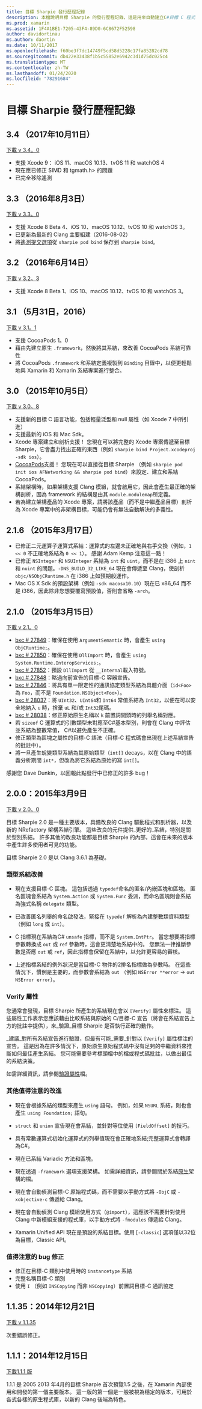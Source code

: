 ```yaml
---
title: 目標 Sharpie 發行歷程記錄
description: 本檔說明目標 Sharpie 的發行歷程記錄，這是用來自動建立C#目標 C 程式碼系結的工具。
ms.prod: xamarin
ms.assetid: 1F4A1BE1-7205-43F4-89D0-6C8672F52598
author: davidortinau
ms.author: daortin
ms.date: 10/11/2017
ms.openlocfilehash: f60be3f7dc14749f5cd58d5228c17fa85282cd78
ms.sourcegitcommit: db422e33438f1b5c55852e6942c3d1d75dc025c4
ms.translationtype: MT
ms.contentlocale: zh-TW
ms.lasthandoff: 01/24/2020
ms.locfileid: "78291684"
---
```

# <a name="objective-sharpie-release-history"></a>目標 Sharpie 發行歷程記錄

## <a name="34-october-11-2017"></a>3.4 （2017年10月11日）

[下載 v 3.4。0](https://dl.xamarin.com/objective-sharpie/ObjectiveSharpie-3.4.0.pkg)

* 支援 Xcode 9： iOS 11、macOS 10.13、tvOS 11 和 watchOS 4
* 現在應已修正 SIMD 和 tgmath.h> 的問題
* 已完全移除遙測

## <a name="33-august-3-2016"></a>3.3 （2016年8月3日）

[下載 v 3.3。0](https://download.xamarin.com/objective-sharpie/ObjectiveSharpie-3.3.0.pkg)

* 支援 Xcode 8 Beta 4、iOS 10、macOS 10.12、tvOS 10 和 watchOS 3。
* 已更新為最新的 Clang 主要組建（2016-08-02）
* 將[遙測提交選項](https://twitter.com/Symbiatch/status/760373403878559744)從 `sharpie pod bind` 保存到 `sharpie bind`。

## <a name="32-june-14-2016"></a>3.2 （2016年6月14日）

[下載 v 3.2。3](https://download.xamarin.com/objective-sharpie/ObjectiveSharpie-3.2.3.pkg)

* 支援 Xcode 8 Beta 1、iOS 10、macOS 10.12、tvOS 10 和 watchOS 3。

## <a name="31-may-31-2016"></a>3.1 （5月31日，2016）

[下載 v 3.1。1](https://download.xamarin.com/objective-sharpie/ObjectiveSharpie-3.1.1.pkg)

* 支援 CocoaPods 1。0
* 藉由先建立原生 `.framework`，然後將其系結，來改善 CocoaPods 系結可靠性
* 將 CocoaPods `.framework` 和系結定義複製到 `Binding` 目錄中，以便更輕鬆地與 Xamarin 和 Xamarin 系結專案進行整合。

## <a name="30-october-5-2015"></a>3.0 （2015年10月5日）

[下載 v 3.0。8](https://download.xamarin.com/objective-sharpie/ObjectiveSharpie-3.0.8.pkg)

* 支援新的目標 C 語言功能，包括輕量泛型和 null 屬性（如 Xcode 7 中所引進）
* 支援最新的 iOS 和 Mac Sdk。
* Xcode 專案建立和剖析支援！ 您現在可以將完整的 Xcode 專案傳遞至目標 Sharpie，它會盡力找出正確的東西（例如 `sharpie bind Project.xcodeproj -sdk ios`）。
* [CocoaPods](https://cocoapods.org)支援！ 您現在可以直接從目標 Sharpie （例如 `sharpie pod init ios AFNetworking && sharpie pod bind`）來設定、建立和系結 CocoaPods。
* 系結架構時，如果架構支援 Clang 模組，就會啟用它，因此會產生最正確的架構剖析，因為 framework 的結構是由其 `module.modulemap`所定義。
* 若為建立架構產品的 Xcode 專案，請將該產品（而不是中繼產品目標）剖析為 Xcode 專案中的非架構目標，可能仍會有無法自動解決的多義性。

## <a name="216-march-17-2015"></a>2.1.6 （2015年3月17日）

* 已修正二元運算子運算式系結：運算式的左邊未正確地與右手交換（例如，`1 << 0` 不正確地系結為 `0 << 1`）。 感謝 Adam Kemp 注意這一點！
* 已修正 `NSInteger` 和 `NSUInteger` 系結為 `int` 和 `uint`，而不是在 i386 上 `nint` 和 `nuint` 的問題。`-DNS_BUILD_32_LIKE_64` 現在會傳遞至 Clang，使剖析 `objc/NSObjCRuntime.h` 在 i386 上如預期般運作。
* Mac OS X Sdk 的預設架構（例如 `-sdk macosx10.10`）現在已 x86_64 而不是 i386，因此除非您想要覆寫預設值，否則會省略 `-arch`。

## <a name="210-march-15-2015"></a>2.1.0 （2015年3月15日）

[下載 v 2.1。0](https://download.xamarin.com/objective-sharpie/ObjectiveSharpie-2.1.0.pkg)

* [bxc # 27849](https://bugzilla.xamarin.com/show_bug.cgi?id=27849)：確保在使用 `ArgumentSemantic` 時，會產生 `using ObjCRuntime;`。
* [bxc # 27850](https://bugzilla.xamarin.com/show_bug.cgi?id=27850)：確保在使用 `DllImport` 時，會產生 `using System.Runtime.InteropServices;`。
* [bxc # 27852](https://bugzilla.xamarin.com/show_bug.cgi?id=27852)：預設 `DllImport` 從 `__Internal`載入符號。
* [bxc # 27848](https://bugzilla.xamarin.com/show_bug.cgi?id=27848)：略過向前宣告的目標-C 容器宣告。
* [bxc # 27846](https://bugzilla.xamarin.com/show_bug.cgi?id=27846)：將具有單一限定性的通訊協定類型系結為具體介面（`id<Foo>` 為 `Foo`，而不是 `Foundation.NSObject<Foo>`）。
* [bxc # 28037](https://bugzilla.xamarin.com/show_bug.cgi?id=28037)：將 `UInt32`、`UInt64`和 `Int64` 常值系結為 `Int32`，以便在可以安全地納入 `u` 時，捨棄 `uL` 和/或 `Int32`尾碼。
* [bxc # 28038](https://bugzilla.xamarin.com/show_bug.cgi?id=28038)：修正原始原生名稱以 `k` 前置詞開頭時的列舉名稱對應。
* 若 `sizeof` C 運算式的引數類型未對應至C#基本型別，則會在 Clang 中評估並系結為整數常值， C#以避免產生不正確。
* 修正類型為區塊之屬性的目標-C 語法（目標-C 程式碼會出現在上述系結宣告的批註中）。
* 將一旦產生蛻變類型系結為其原始類型（`int[]` decays，以在 Clang 中的語義分析期間 `int*`，但改為將它系結為原始的寫 `int[]`。

感謝您 Dave Dunkin，以回報此點發行中已修正的許多 bug！

## <a name="200-march-9-2015"></a>2.0.0：2015年3月9日

[下載 v 2.0。0](https://download.xamarin.com/objective-sharpie/ObjectiveSharpie-2.0.0.pkg)

目標 Sharpie 2.0 是一種主要版本，具備改良的 Clang 驅動程式和剖析器，以及新的 NRefactory 架構系結引擎。 這些改良的元件提供_更好的_系結，特別是關於型別系結。 許多其他的改良功能都是目標 Sharpie 的內部，這會在未來的版本中產生許多使用者可見的功能。

目標 Sharpie 2.0 是以 Clang 3.6.1 為基礎。

### <a name="type-binding-improvements"></a>類型系結改善

* 現在支援目標-C 區塊。 這包括透過 `typedef`命名的匿名/內嵌區塊和區塊。 匿名區塊會系結為 `System.Action` 或 `System.Func` 委派，而命名區塊則會系結為強式名稱 `delegate` 類型。

* 已改善匿名列舉的命名啟發法，緊接在 `typedef` 解析為內建整數類資料類型（例如 `long` 或 `int`）。

* C 指標現在系結為C# `unsafe` 指標，而不是 `System.IntPtr`。 當您想要將指標參數轉換成 `out` 或 `ref` 參數時，這會更清楚地系結中的。 您無法一律推斷參數是否應 `out` 或 `ref`，因此指標會保留在系結中，以允許更容易的審核。

* 上述指標系結的例外狀況是當目標-C 物件的2排名指標做為參數時。 在這些情況下，慣例是主要的，而參數會系結為 `out` （例如 `NSError **error` → `out NSError error`）。

### <a name="verify-attribute"></a>Verify 屬性

您通常會發現，目標 Sharpie 所產生的系結現在會以 `[Verify]` 屬性來標注。 這些屬性工作表示您應該藉由比較系結與原始的 C/目標-C 宣告（將會在系結宣告上方的批註中提供），來_驗證_目標 Sharpie 是否執行正確的動作。

_建議_對所有系結宣告進行驗證，但最有可能_需要_針對以 `[Verify]` 屬性標注的宣告。 這是因為在許多情況下，原始原生原始程式碼中沒有足夠的中繼資料來推斷如何最佳產生系結。 您可能需要參考標頭檔中的檔或程式碼批註，以做出最佳的系結決策。

如需詳細資訊，請參閱[驗證屬性](~/cross-platform/macios/binding/objective-sharpie/platform/verify.md)檔。

### <a name="other-notable-improvements"></a>其他值得注意的改進

* 現在會根據系結的類型來產生 `using` 語句。 例如，如果 `NSURL` 系結，則也會產生 `using Foundation;` 語句。

* `struct` 和 `union` 宣告現在會系結，並針對等位使用 `[FieldOffset]` 的技巧。

* 具有常數運算式初始化運算式的列舉值現在會正確地系結;完整運算式會轉譯為C#。

* 現在已系結 Variadic 方法和區塊。

* 現在透過 `-framework` 選項支援架構。 如需詳細資訊，請參閱關於系結[原生](~/cross-platform/macios/binding/objective-sharpie/index.md)架構的檔。

* 現在會自動偵測目標-C 原始程式碼，而不需要以手動方式將 `-ObjC` 或 `-xobjective-c` 傳遞給 Clang。

* 現在會自動偵測 Clang 模組使用方式（`@import`），這應該不需要針對使用 Clang 中新模組支援的程式庫，以手動方式將 `-fmodules` 傳遞給 Clang。

* Xamarin Unified API 現在是預設的系結目標。使用 [`-classic`] 選項僅以32位為目標，Classic API。

### <a name="notable-bug-fixes"></a>值得注意的 bug 修正

* 修正在目標-C 類別中使用時的 `instancetype` 系結
* 完整名稱目標-C 類別
* 使用 `I` （例如 `INSCopying` 而非 `NSCopying`）前置詞目標-C 通訊協定

## <a name="1135-december-21-2014"></a>1.1.35：2014年12月21日

[下載 v 1.1.35](https://download.xamarin.com/objective-sharpie/ObjectiveSharpie-1.1.35.pkg)

次要錯誤修正。

## <a name="111-december-15-2014"></a>1.1.1：2014年12月15日

[下載1.1.1 版](https://download.xamarin.com/objective-sharpie/ObjectiveSharpie-1.1.1.pkg)

1.1.1 是 2005 2013 年4月的目標 Sharpie 首次預覽1.5 之後，在 Xamarin 內部使用和開發的第一個主要版本。 這一版的第一個是一般被視為穩定的版本，可用於各式各樣的原生程式庫，以新的 Clang 後端為特色。

